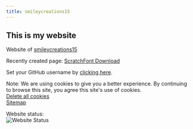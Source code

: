 ```yaml
---
title: smileycreations15
---
```

<h2>This is my website</h2>
<p>Website of <a rel="noreferrer" href="https://github.com/smileycreations15/">smileycreations15</a></p>
<p>Recently created page: <a href="https://smileycreations15.com/ScratchFont">ScratchFont Download</a></p>
<p>Set your GitHub username by <a href="https://smileycreations15.com/Setup-Username">clicking here</a>.</p>


Note: We are using cookies to give you a better experience. By continuing to browse this site, you agree this site's use of cookies. <br />
<a href="https://smileycreations15.com/Delete-Cookies">Delete all cookies</a><br />
<a href="https://smileycreations15.com/Sitemap">Sitemap</a>

Website status: <br />![Website Status](https://smileycreations15.com/files/status/smileycreations15.com/5F8015E0-2504-439A-85D0-37EC0342F4DF.svg)
